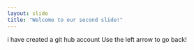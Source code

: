 ```yaml
---
layout: slide
title: "Welcome to our second slide!"
---
```

i have created a git hub account
Use the left arrow to go back!
